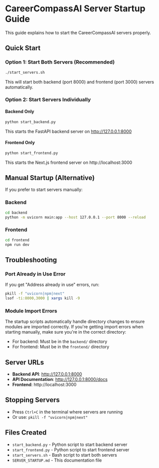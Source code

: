 # CareerCompassAI Server Startup Guide

This guide explains how to start the CareerCompassAI servers properly.

## Quick Start

### Option 1: Start Both Servers (Recommended)
```bash
./start_servers.sh
```
This will start both backend (port 8000) and frontend (port 3000) servers automatically.

### Option 2: Start Servers Individually

#### Backend Only
```bash
python start_backend.py
```
This starts the FastAPI backend server on http://127.0.0.1:8000

#### Frontend Only
```bash
python start_frontend.py
```
This starts the Next.js frontend server on http://localhost:3000

## Manual Startup (Alternative)

If you prefer to start servers manually:

### Backend
```bash
cd backend
python -m uvicorn main:app --host 127.0.0.1 --port 8000 --reload
```

### Frontend
```bash
cd frontend
npm run dev
```

## Troubleshooting

### Port Already in Use Error
If you get "Address already in use" errors, run:
```bash
pkill -f "uvicorn|npm|next"
lsof -ti:8000,3000 | xargs kill -9
```

### Module Import Errors
The startup scripts automatically handle directory changes to ensure modules are imported correctly. If you're getting import errors when starting manually, make sure you're in the correct directory:
- For backend: Must be in the `backend/` directory
- For frontend: Must be in the `frontend/` directory

## Server URLs

- **Backend API**: http://127.0.0.1:8000
- **API Documentation**: http://127.0.0.1:8000/docs
- **Frontend**: http://localhost:3000

## Stopping Servers

- Press `Ctrl+C` in the terminal where servers are running
- Or use: `pkill -f "uvicorn|npm|next"`

## Files Created

- `start_backend.py` - Python script to start backend server
- `start_frontend.py` - Python script to start frontend server  
- `start_servers.sh` - Bash script to start both servers
- `SERVER_STARTUP.md` - This documentation file 
